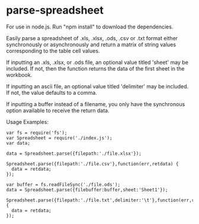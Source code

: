 parse-spreadsheet
=================

For use in node.js.  Run "npm install" to download the dependencies.

Easily parse a spreadsheet of .xls, .xlsx, .ods, .csv or .txt format either synchronously or asynchronously and return a matrix of string values corresponding to the table cell values.

If inputting an .xls, .xlsx, or .ods file, an optional value titled 'sheet' may be included.  If not, then the function returns the data of the first sheet in the workbook.

If inputting an ascii file, an optional value titled 'delimiter' may be included.  If not, the value defaults to a comma.

If inputting a buffer instead of a filename, you only have the synchronous option available to receive the return data.

Usage Examples:

```
var fs = require('fs');
var Spreadsheet = require('./index.js');
var data;

data = Spreadsheet.parse({filepath:'./file.xlsx'});

Spreadsheet.parse({filepath:'./file.csv'},function(err,retdata) {
  data = retdata;
});

var buffer = fs.readFileSync('./file.ods');
data = Spreadsheet.parse({filebuffer:buffer,sheet:'Sheet1'});

Spreadsheet.parse({filepath:'./file.txt',delimiter:'\t'},function(err,retdata) {
  data = retdata;
});
```
